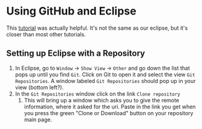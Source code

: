 # Using GitHub and Eclipse

This [tutorial](https://github.com/collab-uniba/socialcde4eclipse/wiki/How-to-import-a-GitHub-project-into-Eclipse) was actually helpful. It's not the same as our eclipse, but it's closer than most other tutorials.

## Setting up Eclipse with a Repository

1. In Eclipse, go to `Window` -> `Show View` -> `Other` and go down the list that pops up until you find `Git`. Click on Git to open it and select the view `Git Repositories`. A window labeled `Git Repositories` should pop up in your view (bottom left?).
1. In the `Git Repositories` window click on the link `Clone repository`
   1. This will bring up a window which asks you to give the remote information, where it asked for the uri. Paste in the link you get when you press the green "Clone or Download" button on your repository main page.
